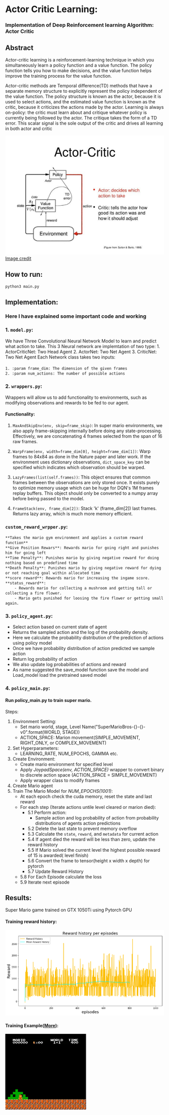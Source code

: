 # Actor Critic Learning:
### Implementation of Deep Reinforcement learning Algorithm: Actor Critic   
    
## Abstract
Actor-critic learning is a reinforcement-learning technique in which you simultaneously learn a policy function and a value function. The policy function tells you how to make decisions, and the value function helps improve the training process for the value function.

Actor-critic methods are Temporal difference(TD) methods that have a separate memory structure to explicitly represent the policy independent of the value function. The policy structure is known as the actor, because it is used to select actions, and the estimated value function is known as the critic, because it criticizes the actions made by the actor. Learning is always on-policy: the critic must learn about and critique whatever policy is currently being followed by the actor. The critique takes the form of a TD error. This scalar signal is the sole output of the critic and drives all learning in both actor and critic

![ActorCritic](/Images/Actor_Critic.png)
[Image credit](https://theaisummer.com/assets/img/posts/Actor_critics/ac.jpg)

## How to run:
    python3 main.py

## Implementation: 
### Here I have explained some important code and working

### 1. `model.py`: 
We have Three Convolutional Neural Network Model to learn and predict what action to take.
This 3 Neural network are implemtation of two type:
    1. ActorCriticNet: Two Head Agent
    2. ActorNet: Two Net Agent
    3. CriticNet: Two Net Agent
Each Network class takes two inputs:
#### 
    1. :param frame_dim: The dimension of the given frames
    2. :param num_actions: The number of possible actions

### 2. `wrappers.py`:
Wrappers will allow us to add functionality to environments, such as modifying observations and rewards to be fed to our agent.
#### Functionality:
1. `MaxAndSkipEnv(env, skip=frame_skip)`: In super mario environments, we also apply frame-skipping internally before doing any state-processing. Effectively, we are concatenating 4 frames selected from the span of 16 raw frames.

2. `WarpFrame(env, width=frame_dim[0], height=frame_dim[1])`: Warp frames to 84x84 as done in the Nature paper and later work. If the environment uses dictionary observations, `dict_space_key` can be specified which indicates which observation should be warped.

3. `LazyFrames(list(self.frames))`: This object ensures that common frames between the observations are only stored once. It exists purely to optimize memory usage which can be huge for DQN's 1M frames replay buffers. This object should only be converted to a numpy array before being passed to the model.

4. `FrameStack(env, frame_dim[2])`: Stack 'k' (frame_dim[2]) last frames. Returns lazy array, which is much more memory efficient.

### `custom_reward_wrpper.py`: 
    **Takes the mario gym environment and applies a custom reward function**
    **Give Position Rewars**: Rewards mario for going right and punishes him for going left
    **Time Penalty**: Punishes mario by giving negative reward for doing nothing based on predefined time 
    **Death Penalty**: Punishes mario by giving negative reward for dying or not reaching goal within allocated time
    **score reward**: Rewards mario for increasing the ingame score.
    **status_reward**: 
        - Rewards mario for collecting a mushroom and getting tall or collecting a fire flower.
        - Mario gets punished for loosing the fire flower or getting small again.


### 3. `policy_agent.py`:
- Select action based on current state of agent
- Returns the sampled action and the log of the probability density.
- Here we calculate the probability distribution of the prediction of actions using policy model
- Once we have probability distribution of action predicted we sample action
- Return log probability of action
- We also update log probabilities of actions and reward
- As name suggested the save_model function save the model and Load_model load the pretrained saved model

### 4. `policy_main.py`:
#### Run policy_main.py to train super mario. 
Steps:
1. Environment Setting:
    - Set mario world, stage, Level Name("SuperMarioBros-{}-{}-v0".format(WORLD, STAGE))
    - ACTION_SPACE: Marion movement(SIMPLE_MOVEMENT, RIGHT_ONLY, or COMPLEX_MOVEMENT)
2. Set Hyperparameters:
    - LEARNING_RATE, NUM_EPOCHS, GAMMA etc.
3. Create Environment:
    - Create mario environment for specified level
    - Apply *JoypadSpace(env, ACTION_SPACE)* wrapper to convert binary to discrete action space (ACTION_SPACE = SIMPLE_MOVEMENT)
    - Apply wrapper class to modify frames
4. Create Mario agent
5. Train The Mario Model for *NUM_EPOCHS(1001)*:<br />
    - At each epoch check the cuda memory, reset the state and last reward<br />
    - For each step (Iterate actions untile level cleared or marion died):
        - 5.1 Perform action:
            - Sample action and log probability of action from probability distributions of agents action predictions
        - 5.2 Delete the last state to prevent memory overflow
        - 5.3 Calculate the `state`, `reward`, and `metadata` for current action
        - 5.4 If agent died the reward will be less than zero, update the reward history
        - 5.5 If Mario solved the current level the highest possible reward of 15 is awarded( level finish)
        - 5.6 Convert the frame to tensor(height x width x depth) for pytorch
        - 5.7 Update Reward History
    - 5.8 For Each Episode calculate the loss
    - 5.9 Iterate next episode

## Results:
Super Mario game trained on GTX 1050Ti using Pytorch GPU
#### Training reward history:
![](/Images/Actor_Critic_reward.png)

#### Training Example([More](/Actor_Critic/videos)):
![](/Images//Actor_critic_train.gif)



